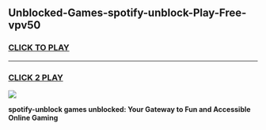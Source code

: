 
## Unblocked-Games-spotify-unblock-Play-Free-vpv50
<h3>
<a href="https://premium76.site?title=spotify-unblock&ref=23A">CLICK TO PLAY</a></h3>
<hr>

<h3>
<a href="https://premium76.site?title=spotify-unblock&ref=23A">CLICK 2 PLAY</a>
  
</h3>

<a href="https://premium76.site?title=spotify-unblock&ref=23A"><img src="https://clearcache.store/games.png"></a>


**spotify-unblock games unblocked: Your Gateway to Fun and Accessible Online Gaming**
